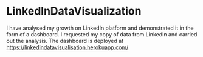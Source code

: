 # LinkedlnDataVisualization

I have analysed my growth on LinkedIn platform and demonstrated it in the form of a dashboard. I requested my copy of data from LinkedIn and carried out the analysis.
The dashboard is deployed at https://linkedindatavisualisation.herokuapp.com/
